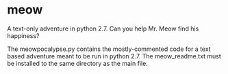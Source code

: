# meow
A text-only adventure in python 2.7.  Can you help Mr. Meow find his happiness?

The meowpocalypse.py contains the mostly-commented code for a text based adventure meant to be run in python 2.7.  The meow_readme.txt must be installed to the same directory as the main file.
